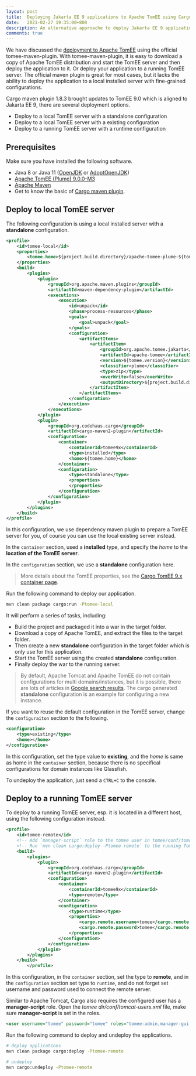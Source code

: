 ```yaml
---
layout: post
title:  Deploying Jakarta EE 9 applications to Apache TomEE using Cargo maven plugin
date:   2021-02-27 19:35:00+800
description: An alternative approache to deploy Jakarta EE 9 application to Apache TOMEE by Cargo maven plugin.
comments: true
---
```


 We have discussed the [deployment to Apache TomEE](./deploy-tomee.md) using the official tomee-maven-plugin. With tomee-maven-plugin, it is easy to download a copy of Apache TomEE distribution and start the TomEE server and then deploy the application to it. Or deploy your application to a running TomEE server.  The official maven plugin is great for most cases, but it lacks the ability to deploy the application to a local installed server with fine-grained configurations.

 Cargo maven plugin 1.8.3 brought updates to TomEE 9.0 which is aligned to Jakarta EE 9, there are several deployment options.

* Deploy to a local TomEE server with a standalone configuration
* Deploy to a local TomEE server with a existing configuration
* Deploy to a running TomEE server with a runtime configuration

## Prerequisites

Make sure you have installed the following software.

* Java 8 or Java 11 ([OpenJDK](https://openjdk.java.net/install/) or [AdoptOpenJDK](https://adoptopenjdk.net/installation.html))
* [Apache TomEE (Plume) 9.0.0-M3](http://tomee.apache.org/download-ng.html)
* [Apache Maven](http://maven.apache.org/) 
* Get to know the basic of [Cargo maven plugin](https://codehaus-cargo.github.io/). 

## Deploy to local TomEE server

The following configuration is using a local installed server with a **standalone** configuration.

```xml
<profile>
    <id>tomee-local</id>
    <properties>
        <tomee.home>${project.build.directory}/apache-tomee-plume-${tomee.version}</tomee.home>
    </properties>
    <build>
        <plugins>
            <plugin>
                <groupId>org.apache.maven.plugins</groupId>
                <artifactId>maven-dependency-plugin</artifactId>
                <executions>
                    <execution>
                        <id>unpack</id>
                        <phase>process-resources</phase>
                        <goals>
                            <goal>unpack</goal>
                        </goals>
                        <configuration>
                            <artifactItems>
                                <artifactItem>
                                    <groupId>org.apache.tomee.jakarta</groupId>
                                    <artifactId>apache-tomee</artifactId>
                                    <version>${tomee.version}</version>
                                    <classifier>plume</classifier>
                                    <type>zip</type>
                                    <overWrite>false</overWrite>
                                    <outputDirectory>${project.build.directory}</outputDirectory>
                                </artifactItem>
                            </artifactItems>
                        </configuration>
                    </execution>
                </executions>
            </plugin>
            <plugin>
                <groupId>org.codehaus.cargo</groupId>
                <artifactId>cargo-maven2-plugin</artifactId>
                <configuration>
                    <container>
                        <containerId>tomee9x</containerId>
                        <type>installed</type>
                        <home>${tomee.home}</home>
                    </container>
                    <configuration>
                        <type>standalone</type>
                        <properties>
                        </properties>
                    </configuration>
                </configuration>
            </plugin>
        </plugins>
    </build>
</profile>

```

In this configuration, we use dependency maven plugin to prepare a  TomEE server for you, of course you can use the local existing server instead.

In the `container` section, used a **installed** type, and specify the *home* to the **location of the TomEE server**.

In the `configuration` section, we use a  **standalone** configuration here.

> More details about the TomEE properties, see the [Cargo TomEE 9.x container page](https://codehaus-cargo.github.io/cargo/TomEE+9.x.html).

Run the following command to deploy our application.

```bash
mvn clean package cargo:run -Ptomee-local
```

It will perform a series of tasks, including:

* Build the project and packaged it into a war in the target folder.
* Download a copy of Apache TomEE, and extract the files to the target folder. 
* Then create a new **standalone** configuration in the target folder which is only use for this application.
* Start the TomEE server using the created **standalone** configuration.
* Finally deploy the war to the running server.

> By default, Apache Tomcat and Apache TomEE do not contain configurations for multi domains/instances, but it is possible, there are lots of articles in [Google search results](https://www.google.com/search?client=firefox-b-d&q=tomcat+multi+instance). The cargo generated **standalone** configuration is an example for configuring a new instance.

If you want to reuse the default configuration in the TomEE server, change the `configuraiton` section to the following.

```xml
<configuration>
    <type>existing</type>
    <home></home>
</configuration>
```

In this configuration, set the type value to **existing**, and the *home* is same as home in the `container` section, because there is no specifical configurations for domain instances like Glassfish. 

To undeploy the application, just send a `CTRL+C` to the console.

## Deploy to a running TomEE server

To deploy to a running TomEE server, esp. it is located in a different host, using the following configuration instead.

```xml
<profile>
    <id>tomee-remote</id>
    <!-- Add `manager-script` role to the tomee user in tomee/conf/tomcat-users.xml -->
    <!-- Run `mvn clean cargo:deploy -Ptomee-remote` to the running TomEE-->
    <build>
        <plugins>
            <plugin>
                <groupId>org.codehaus.cargo</groupId>
                <artifactId>cargo-maven2-plugin</artifactId>
                <configuration>
                    <container>
                        <containerId>tomee9x</containerId>
                        <type>remote</type>
                    </container>
                    <configuration>
                        <type>runtime</type>
                        <properties>
                            <cargo.remote.username>tomee</cargo.remote.username>
                            <cargo.remote.password>tomee</cargo.remote.password>
                        </properties>
                    </configuration>
                </configuration>
            </plugin>
        </plugins>
    </build>
        </profile>
```

 In this configuration, in the `container` section, set the type to **remote**, and in the `configuration` section set type to `runtime`, and do not forget set username and password used to connect the remote server.

Similar to Apache Tomcat,  Cargo also requires the configured user has a **manager-script** role. Open the *tomee dir/conf/tomcat-users.xml* file, make sure **manager-script** is set in the roles.

```xml
<user username="tomee" password="tomee" roles="tomee-admin,manager-gui,manager-script" />
```

Run the following command to deploy and undeploy the applications.

```bash
# deploy applications
mvn clean package cargo:deploy -Ptomee-remote

# undeploy
mvn cargo:undeploy -Ptomee-remote
```


